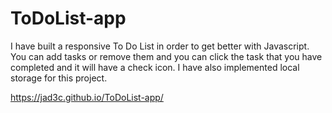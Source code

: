 # ToDoList-app

I have built a responsive To Do List in order to get better with Javascript. You can add tasks or remove them and you can click the task that you have completed and it will have a check icon. I have also implemented local storage for this project. 

https://jad3c.github.io/ToDoList-app/
